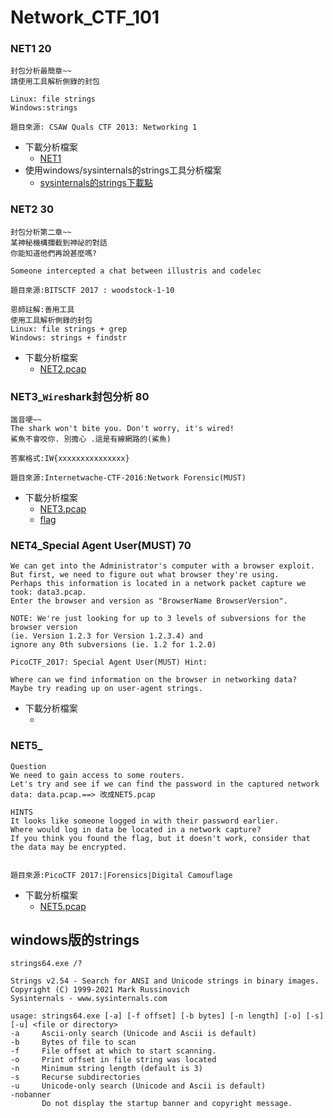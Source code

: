 # Network_CTF_101
### NET1  20
```
封包分析最簡章~~
請使用工具解析側錄的封包

Linux: file strings
Windows:strings

題目來源: CSAW Quals CTF 2013: Networking 1
```
- 下載分析檔案
  - [NET1](NET１.pcap)
- 使用windows/sysinternals的strings工具分析檔案
  - [sysinternals的strings下載點](https://learn.microsoft.com/en-us/sysinternals/downloads/strings)

### NET2  30
```
封包分析第二章~~
某神秘機構攔截到神祕的對話
你能知道他們再說甚麼嗎?

Someone intercepted a chat between illustris and codelec

題目來源:BITSCTF 2017 : woodstock-1-10

恩師註解:善用工具
使用工具解析側錄的封包
Linux: file strings + grep
Windows: strings + findstr
```
- 下載分析檔案
  - [NET2.pcap](NET2.pcap)

### NET3_`Wire`shark封包分析  80
```
諧音哽~~
The shark won't bite you. Don't worry, it's wired!
鯊魚不會咬你. 別擔心 .這是有線網路的(鯊魚)

答案格式:IW{xxxxxxxxxxxxxxx}

題目來源:Internetwache-CTF-2016:Network Forensic(MUST)
```
- 下載分析檔案
  - [NET3.pcap](NET3.pcap)
  - [flag](flag.zip) 

### NET4_Special Agent User(MUST)  70
```
We can get into the Administrator's computer with a browser exploit.
But first, we need to figure out what browser they're using.
Perhaps this information is located in a network packet capture we took: data3.pcap.
Enter the browser and version as "BrowserName BrowserVersion".

NOTE: We're just looking for up to 3 levels of subversions for the browser version
(ie. Version 1.2.3 for Version 1.2.3.4) and
ignore any 0th subversions (ie. 1.2 for 1.2.0)

PicoCTF_2017: Special Agent User(MUST) Hint:

Where can we find information on the browser in networking data?
Maybe try reading up on user-agent strings.
```
- 下載分析檔案
  - []()
### NET5_
```
Question
We need to gain access to some routers.
Let's try and see if we can find the password in the captured network data: data.pcap.==> 改成NET5.pcap

HINTS
It looks like someone logged in with their password earlier.
Where would log in data be located in a network capture?
If you think you found the flag, but it doesn't work, consider that the data may be encrypted.


題目來源:PicoCTF 2017:|Forensics|Digital Camouflage
```
- 下載分析檔案
  - [NET5.pcap](NET5.pcap)
## windows版的strings
```
strings64.exe /?

Strings v2.54 - Search for ANSI and Unicode strings in binary images.
Copyright (C) 1999-2021 Mark Russinovich
Sysinternals - www.sysinternals.com

usage: strings64.exe [-a] [-f offset] [-b bytes] [-n length] [-o] [-s] [-u] <file or directory>
-a     Ascii-only search (Unicode and Ascii is default)
-b     Bytes of file to scan
-f     File offset at which to start scanning.
-o     Print offset in file string was located
-n     Minimum string length (default is 3)
-s     Recurse subdirectories
-u     Unicode-only search (Unicode and Ascii is default)
-nobanner
       Do not display the startup banner and copyright message.
```
